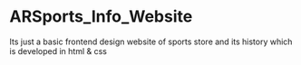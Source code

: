 # ARSports_Info_Website
Its just a basic frontend design website of sports store and its history which is developed in html &amp; css
